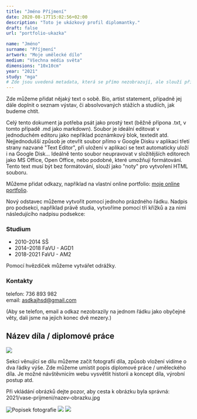 ```yaml
---
title: "Jméno Příjmení"
date: 2020-08-17T15:02:56+02:00
description: "Toto je ukázkový profil diplomantky."
draft: false
url: "portfolio-ukazka"

name: "Jméno"
surname: "Příjmení"
artwork: "Moje umělecké dílo"
medium: "Všechna média světa"
dimensions: "10x10cm"
year: "2021"
study: "mga"
# Zde jsou uvedená metadata, která se přímo nezobrazují, ale slouží při generování webu - tagů pro Facebook a Twitter, atd.
---
```


Zde můžeme přidat nějaký text o sobě.
Bio, artist statement, případně jej dále doplnit o seznam výstav, či absolvovaných stážích a studiích, jak budeme chtít.

Celý tento dokument ja potřeba psát jako prostý text (běžně přípona .txt, v tomto případě .md jako markdown).
Soubor je ideální editovat v jednoduchém editoru jako nepříklad poznámkový blok, textedit atd.
Nejjednodušší způsob je otevřít soubor přímo v Google Disku v aplikaci třetí strany nazvané "Text Editor", při uložení v aplikaci se text automaticky uloží i na Google Disk...
Ideálně tento soubor neupravovat v složitějších editorech jako MS Office, Open Office, nebo podobné, které umožňují formátování.
Tento text musí být bez formátování, slouží jako "noty" pro vytvoření HTML souboru.

Můžeme přidat odkazy, například na vlastní online portfolio: [moje online portfolio](http://hernimedia.ffa.vutbr.cz/studentstvo/marek-andrysek/).

Nový odstavec můžeme vytvořit pomocí jednoho prázdného řádku.
Nadpis pro podsekci, například právě studia, vytvoříme pomocí tří křížků a za nimi následujícího nadpisu podsekce:

### Studium
* 2010-2014 SŠ
* 2014–2018 FaVU - AGD1
* 2018-2021 FaVU - AM2

Pomocí hvězdiček můžeme vytvářet odrážky.

### Kontakty

telefon: 736 893 982  
email: asdkajhsd@gmail.com  

(Aby se telefon, email a odkaz nezobrazily na jednom řádku jako obyčejné věty, dali jsme na jejich konec dvě mezery.)

## Název díla / diplomové práce

![](/2021/prijmeni/1.jpg)

Sekci věnující se dílu můžeme začít fotografií díla, způsob vložení vidíme o dva řádky výše.
Zde můžeme umístit popis diplomové práce / uměleckého díla.
Je možné návštěvnicím webu vysvětlit historii a koncept díla, výrobní postup atd.

Při vkládání obrázků dejte pozor, aby cesta k obrázku byla správná:  
2021/vase-prijmeni/nazev-obrazku.jpg

![Popisek fotografie](/2021/prijmeni/2.jpg)
![](/2021/prijmeni/3.jpg)
![](/2021/prijmeni/4.jpg)
